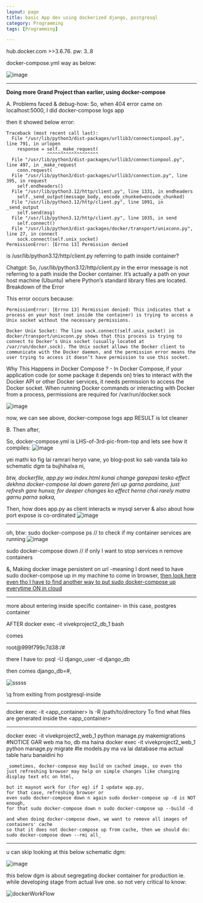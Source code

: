 ```yaml
---
layout: page
title: basic App dev using dockerized django, postgresql
category: Programming
tags: [Programming] 

---
```


hub.docker.com >>3.6.76. pw: 3..8 

docker-compose.yml way as below: 

![image](https://github.com/user-attachments/assets/1ed007d7-da59-4b91-af69-c3ea864b20cb)

---
**Doing more Grand Project than earlier, using docker-compose**

A.  Problems faced & debug-how:  So, when 404 error came on localhost:5000, I did  docker-compose logs app

then it showed below error:

```
Traceback (most recent call last):
  File "/usr/lib/python3/dist-packages/urllib3/connectionpool.py", line 791, in urlopen
    response = self._make_request(
               ^^^^^^^^^^^^^^^^^^^
  File "/usr/lib/python3/dist-packages/urllib3/connectionpool.py", line 497, in _make_request
    conn.request(
  File "/usr/lib/python3/dist-packages/urllib3/connection.py", line 395, in request
    self.endheaders()
  File "/usr/lib/python3.12/http/client.py", line 1331, in endheaders
    self._send_output(message_body, encode_chunked=encode_chunked)
  File "/usr/lib/python3.12/http/client.py", line 1091, in _send_output
    self.send(msg)
  File "/usr/lib/python3.12/http/client.py", line 1035, in send
    self.connect()
  File "/usr/lib/python3/dist-packages/docker/transport/unixconn.py", line 27, in connect
    sock.connect(self.unix_socket)
PermissionError: [Errno 13] Permission denied
```
is /usr/lib/python3.12/http/client.py referring to path inside container?

Chatgpt: So, /usr/lib/python3.12/http/client.py in the error message is not referring to a path inside the Docker container. It’s actually a path on your host machine (Ubuntu) where Python’s standard library files are located.
Breakdown of the Error

This error occurs because:

    PermissionError: [Errno 13] Permission denied: This indicates that a process on your host (not inside the container) is trying to access a Unix socket without the necessary permissions.

    Docker Unix Socket: The line sock.connect(self.unix_socket) in docker/transport/unixconn.py shows that this process is trying to connect to Docker’s Unix socket (usually located at /var/run/docker.sock). The Unix socket allows the Docker client to communicate with the Docker daemon, and the permission error means the user trying to access it doesn’t have permission to use this socket.

Why This Happens in Docker Compose ? - In Docker Compose, if your application code (or some package it depends on) tries to interact with the Docker API or other Docker services, it needs permission to access the Docker socket. When running Docker commands or interacting with Docker from a process, permissions are required for /var/run/docker.sock

![image](https://github.com/user-attachments/assets/5449073e-4d17-488d-962d-fb03f07948db)

now, we can see above, docker-compose logs app RESULT is lot cleaner

B. Then after, 

So, docker-compose.yml is LHS-of-3rd-pic-from-top and lets see how it compiles:
![image](https://github.com/user-attachments/assets/7638cc70-33ca-4b71-a380-31fcb5b8d059)

yei mathi ko fig lai ramrari heryo vane, yo blog-post ko sab vanda tala ko schematic dgm ta bujhihalxa ni, 

_btw, dockerfile, app.py wa index.html kunai change garepaxi tesko effect dekhna docker-compose lai down garera feri up garna pardaina, just refresh gare hunxa; for deeper changes ko effect herna chai rarely matra garnu parna sakxa,_

 Then, how does app.py as client interacts w mysql server & also about how port expose is co-ordinated
![image](https://github.com/user-attachments/assets/3a19d5d4-4610-49b4-b5e1-3c149695d703)

---
  oh, btw:
  sudo docker-compose ps   // to check if my container services are running
  ![image](https://github.com/user-attachments/assets/2333b688-ab8f-4344-8e00-f4d0c69095a3)

   sudo docker-compose down // if only I want to stop services n remove containers
   
  &, Making docker image persistent on url -meaning I dont need to have sudo docker-compose up in my machine to come in browser, [then look here even tho I have to find another way to put sudo docker-compose up everytime ON in cloud](https://developer.okta.com/blog/2018/09/27/test-your-github-repositories-with-docker-in-five-minutes) 

---
more about entering inside specific container- in this case, postgres container

AFTER 
docker exec -it vivekproject2_db_1 bash

comes

root@999f799c7d38:/#

there I have to:  psql -U django_user -d django_db

then comes django_db=#,

![sssss](https://gist.github.com/user-attachments/assets/fa4dcd94-a37d-4de5-8b09-4fb721c89f2e)

\q from exiting from postgresql-inside

-----
docker exec -it <app_container> ls -R /path/to/directory
To find what files are generated inside the <app_container>

----
docker exec -it vivekproject2_web_1 python manage.py makemigrations  #NOTICE GAR web ma ho, db ma haina
docker exec -it vivekproject2_web_1 python manage.py migrate 
#le models.py ma va lai database ma actual table haru banaidini ho

```
_sometimes, docker-compose may build on cached image, so even tho 
just refreshing browser may help on simple changes like changing display text etc on html, 

but it maynot work for (for eg) if I update app.py, 
for that case, refreshing browser or 
even sudo docker-compose down n again sudo docker-compose up -d is NOT enough, 
for that sudo docker-compose down n sudo docker-compose up --build -d 

and when doing docker-compose down, we want to remove all images of containers' cache 
so that it does not docker-compose up from cache, then we should do:
sudo docker-compose down --rmi all_
```

---
u can skip looking at this below schematic dgm:

![image](https://github.com/user-attachments/assets/c19bf5b6-ca81-4e79-ad85-3dd2e729da3c)
 
this below dgm is about segregating docker container for production ie. while developing stage from actual live one.
so not very critical to know:

![dockerWorkFlow](https://user-images.githubusercontent.com/11883023/209544204-48c30b20-48e6-47b5-972c-af4b98ddb45c.png)

